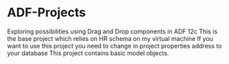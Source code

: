 # ADF-Projects
Exploring possibilities using Drag and Drop components in ADF 12c
This is the base project which relies on HR schema on my virtual machine
If you want to use this project you need to change in project properties address to your database
This project contains basic model objects.
